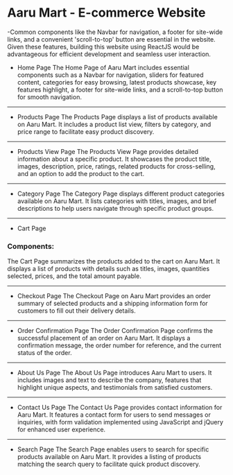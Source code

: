 # Aaru Mart - E-commerce Website

-Common components like the Navbar for navigation, a footer for site-wide links, and a convenient 'scroll-to-top' button are essential in the website. Given these features, building this website using ReactJS would be advantageous for efficient development and seamless user interaction.

- Home Page
The Home Page of Aaru Mart includes essential components such as a Navbar for navigation, sliders for featured content, categories for easy browsing, latest products showcase, key features highlight, a footer for site-wide links, and a scroll-to-top button for smooth navigation.

---

- Products Page
The Products Page displays a list of products available on Aaru Mart. It includes a product list view, filters by category, and price range to facilitate easy product discovery.

---

- Products View Page
The Products View Page provides detailed information about a specific product. It showcases the product title, images, description, price, ratings, related products for cross-selling, and an option to add the product to the cart.

---

- Category Page
The Category Page displays different product categories available on Aaru Mart. It lists categories with titles, images, and brief descriptions to help users navigate through specific product groups.

---

- Cart Page

### Components:
The Cart Page summarizes the products added to the cart on Aaru Mart. It displays a list of products with details such as titles, images, quantities selected, prices, and the total amount payable.

---

- Checkout Page
The Checkout Page on Aaru Mart provides an order summary of selected products and a shipping information form for customers to fill out their delivery details.

---

- Order Confirmation Page
The Order Confirmation Page confirms the successful placement of an order on Aaru Mart. It displays a confirmation message, the order number for reference, and the current status of the order.

---

- About Us Page
The About Us Page introduces Aaru Mart to users. It includes images and text to describe the company, features that highlight unique aspects, and testimonials from satisfied customers.

---

- Contact Us Page
The Contact Us Page provides contact information for Aaru Mart. It features a contact form for users to send messages or inquiries, with form validation implemented using JavaScript and jQuery for enhanced user experience.

---

- Search Page
The Search Page enables users to search for specific products available on Aaru Mart. It provides a listing of products matching the search query to facilitate quick product discovery.
